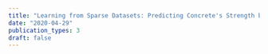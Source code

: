 ```yaml
---
title: "Learning from Sparse Datasets: Predicting Concrete's Strength by Machine Learning"
date: "2020-04-29"
publication_types: 3
draft: false
---
```

